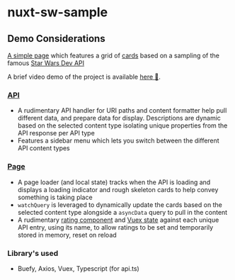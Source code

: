 # nuxt-sw-sample

## Demo Considerations

[A simple page](pages/index.vue) which features a grid of [cards](components/Card.vue) based on a sampling of the famous [Star Wars Dev API](https://swapi.dev)

A brief video demo of the project is available [here 🎥](https://drive.google.com/file/d/1-xBl62M_wc9_HuH91i0PTU71MrTwceS0/view?usp=sharing).

### [API](lib/api.ts)
- A rudimentary API handler for URI paths and content formatter help pull different data, and prepare data for display. Descriptions are dynamic based on the selected content type isolating unique properties from the API response per API type
- Features a sidebar menu which lets you switch between the different API content types

### [Page](pages/index.vue)
- A page loader (and local state) tracks when the API is loading and displays a loading indicator and rough skeleton cards to help convey something is taking place 
- `watchQuery` is leveraged to dynamically update the cards based on the selected content type alongside a `asyncData` query to pull in the content
- A rudimentary [rating component](components/Rating.vue) and [Vuex state](store/index.js) against each unique API entry, using its name, to allow ratings to be set and temporarily stored in memory, reset on reload

### Library's used
- Buefy, Axios, Vuex, Typescript (for api.ts)
